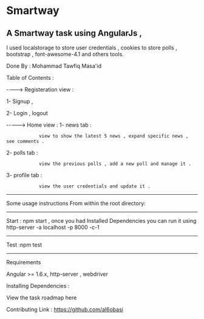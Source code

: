 # Smartway

A Smartway  task using AngularJs , 
------------------------------------


I used localstorage to store user credentials , cookies to store polls , bootstrap , font-awesome-4.1 and others tools.



Done  By : Mohammad Tawfiq Masa'id 

Table of Contents :

----> Registeration view :

1- Signup      ,

2- Login       , logout 

-----> Home view :
1- news tab :
				
				view to show the latest 5 news , expand specific news , see comments .
2- polls tab :
				
				view the previous polls , add a new poll and manage it .
3- profile tab :
				
				view the user credentials and update it .

----------------------------------------------
Some usage instructions
From within the root directory:

----------------------
Start : npm start , once you had Installed Dependencies   you can run it using   http-server -a localhost -p 8000 -c-1 

----------------------

Test :npm test

----------------------

Requirements

Angular >= 1.6.x,  http-server , webdriver

Installing Dependencies :

 

View the task roadmap here

Contributing
Link : https://github.com/al6obasi
